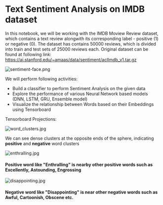 # Text Sentiment Analysis on IMDB dataset

In this notebook, we will be working with the IMDB Moview Review dataset, which contains a text review alongwith its corresponding label - positive (1) or negative (0). The dataset has contains 50000 reviews, which is divided into train and test sets of 25000 reviews each. 
Original dataset can be found at following link:
https://ai.stanford.edu/~amaas/data/sentiment/aclImdb_v1.tar.gz

![sentiment-face.png](attachment:sentiment-face.png)

We will perform following activities:
* Build a classifier to perform Sentiment Analysis on the given data 
* Explore the performance of various Neural Network based models (DNN, LSTM, GRU, Ensemble model)
* Visualize the relationship between Words based on their Embeddings using Tensorboard

Tensorboard Projections:

![word_clusters.jpg](attachment:word_clusters.jpg)

We can see dense clusters at the opposite ends of the sphere, indicating **positive** and **negative** word clusters

![enthralling.jpg](attachment:enthralling.jpg)

#### Positive word like "Enthralling" is nearby other positive words such as Excellently, Astounding, Engrossing

![disappointing.jpg](attachment:disappointing.jpg)

#### Negative word like "Disappointing" is near other negative words such as Awful, Cartoonish, Obscene etc.